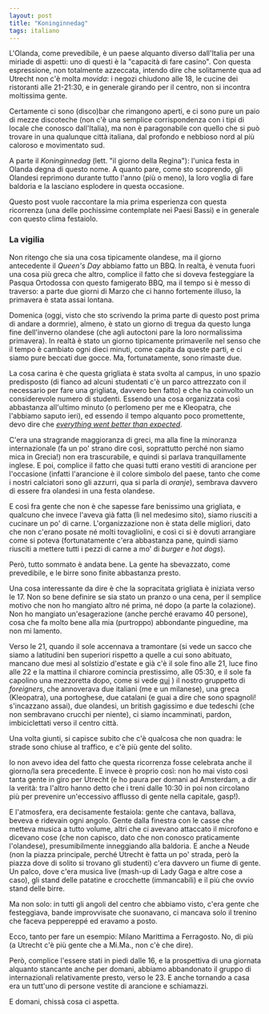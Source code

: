 ```yaml
---
layout: post
title: "Koninginnedag"
tags: italiano
---
```


L'Olanda, come prevedibile, è un paese alquanto diverso dall'Italia per una miriade di aspetti: uno di questi è la "capacità di fare casino".  Con questa espressione, non totalmente azzeccata, intendo dire che solitamente qua ad Utrecht non c'è molta _movida_: i negozi chiudono alle 18, le cucine dei ristoranti alle 21-21:30, e in generale girando per il centro, non si incontra moltissima gente.

Certamente ci sono (disco)bar che rimangono aperti, e ci sono pure un paio di mezze discoteche (non c'è una semplice corrispondenza con i tipi di locale che conosco dall'Italia), ma non è paragonabile con quello che si può trovare in una qualunque città italiana, dal profondo e nebbioso nord al più caloroso e movimentato sud.

A parte il _Koninginnedag_ (lett. "il giorno della Regina"): l'unica festa in Olanda degna di questo nome. A quanto pare, come sto scoprendo, gli Olandesi reprimono durante tutto l'anno (più o meno), la loro voglia di fare baldoria e la lasciano esplodere in questa occasione.

Questo post vuole raccontare la mia prima esperienza con questa ricorrenza (una delle pochissime contemplate nei Paesi Bassi) e in generale con questo clima festaiolo.

### La vigilia

Non ritengo che sia una cosa tipicamente olandese, ma il giorno antecedente il _Queen's Day_ abbiamo fatto un BBQ. In realtà, è venuta fuori una cosa più greca che altro, complice il fatto che si doveva festeggiare la Pasqua Ortodossa con questo famigerato BBQ, ma il tempo si è messo di traverso: a parte due giorni di Marzo che ci hanno fortemente illuso, la primavera è stata assai lontana.

Domenica (oggi, visto che sto scrivendo la prima parte di questo post prima di andare a dormrie), almeno, è stato un giorno di tregua da questo lunga fine dell'inverno olandese (che agli autoctoni pare la loro normalissima primavera). In realtà è stato un giorno tipicamente primaverile nel senso che il tempo è cambiato ogni dieci minuti, come capita da queste parti, e ci siamo pure beccati due gocce. Ma, fortunatamente, sono rimaste due.

La cosa carina è che questa grigliata è stata svolta al campus, in uno spazio predisposto (di fianco ad alcuni studentati c'è un parco attrezzato con il necessario per fare una grigliata, davvero ben fatto) e che ha coinvolto un considerevole numero di studenti. Essendo una cosa organizzata così abbastanza all'ultimo minuto (o perlomeno per me e Kleopatra, che l'abbiamo saputo ieri), ed essendo il tempo alquanto poco promettente, devo dire che [_everything went better than expected_](http://i1.kym-cdn.com/entries/icons/original/000/001/253/everything_went_better_than_expected.jpg).

C'era una stragrande maggioranza di greci, ma alla fine la minoranza internazionale (fa un po' strano dire così, soprattutto perché non siamo mica in Grecia!) non era trascurabile, e quindi si parlava tranquillamente inglese. E poi, complice il fatto che quasi tutti erano vestiti di arancione per l'occasione (infatti l'arancione è il colore simbolo del paese, tanto che come i nostri calciatori sono gli azzurri, qua si parla di _oranje_), sembrava davvero di essere fra olandesi in una festa olandese.

E così fra gente che non è che sapesse fare benissimo una grigliata, e qualcuno che invece l'aveva già fatta (lì nel medesimo sito), siamo riusciti a cucinare un po' di carne. L'organizzazione non è stata delle migliori, dato che non c'erano posate né molti tovagliolini, e così ci si è dovuti arrangiare come si poteva (fortunatamente c'era abbastanza pane, quindi siamo riusciti a mettere tutti i pezzi di carne a mo' di _burger_ e _hot dogs_).

Però, tutto sommato è andata bene. La gente ha sbevazzato, come prevedibile, e le birre sono finite abbastanza presto.

Una cosa interessante da dire è che la sopracitata grigliata è iniziata verso le 17. Non so bene definire se sia stato un pranzo o una cena, per il semplice motivo che non ho mangiato altro né prima, né dopo (a parte la colazione). Non ho mangiato un'esagerazione (anche perché eravamo 40 persone), cosa che fa molto bene alla mia (purtroppo) abbondante pinguedine, ma non mi lamento.

Verso le 21, quando il sole accennava a tramontare (si vede un sacco che siamo a latitudini ben superiori rispetto a quelle a cui sono abituato, mancano due mesi al solstizio d'estate e già c'è il sole fino alle 21, luce fino alle 22 e la mattina il chiarore comincia prestissimo, alle 05:30, e il sole fa capolino una mezzoretta dopo, come si vede [qui](http://www.gaisma.com/en/location/utrecht.html) ) il nostro gruppetto di _foreigners_, che annoverava due italiani (me e un milanese), una greca (Kleopatra), una portoghese, due catalani (e guai a dire che sono spagnoli! s'incazzano assai), due olandesi, un british gagissimo e due tedeschi (che non sembravano crucchi per niente), ci siamo incamminati, pardon, imbiciclettati verso il centro città.

Una volta giunti, si capisce subito che c'è qualcosa che non quadra: le strade sono chiuse al traffico, e c'è più gente del solito.

Io non avevo idea del fatto che questa ricorrenza fosse celebrata anche il giorno/la sera precedente. E invece è proprio così: non ho mai visto così tanta gente in giro per Utrecht (e ho paura per domani ad Amsterdam, a dir la verità: tra l'altro hanno detto che i treni dalle 10:30 in poi non circolano più per prevenire un'eccessivo afflusso di gente nella capitale, gasp!).

E l'atmosfera, era decisamente festaiola: gente che cantava, ballava, beveva e ridevain ogni angolo. Gente dalla finestra con le casse che metteva musica a tutto volume, altri che ci avevano attaccato il microfono e dicevano cose (che non capisco, dato che non conosco praticamente l'olandese), presumibilmente inneggiando alla baldoria. E anche a Neude (non la piazza principale, perché Utrecht è fatta un po' strada, però la piazza dove di solito si trovano gli studenti) c'era davvero un fiume di gente. Un palco, dove c'era musica live (mash-up di Lady Gaga e altre cose a caso), gli stand delle patatine e crocchette (immancabili) e il più che ovvio stand delle birre.

Ma non solo: in tutti gli angoli del centro che abbiamo visto, c'era gente che festeggiava, bande improvvisate che suonavano, ci mancava solo il trenino che faceva peppereppé ed eravamo a posto.

Ecco, tanto per fare un esempio: Milano Marittima a Ferragosto. No, di più (a Utrecht c'è più gente che a Mi.Ma., non c'è che dire).

Però, complice l'essere stati in piedi dalle 16, e la prospettiva di una giornata alquanto stancante anche per domani, abbiamo abbandonato il gruppo di internazionali relativamente presto, verso le 23. E anche tornando a casa era un tutt'uno di persone vestite di arancione e schiamazzi.

E domani, chissà cosa ci aspetta.